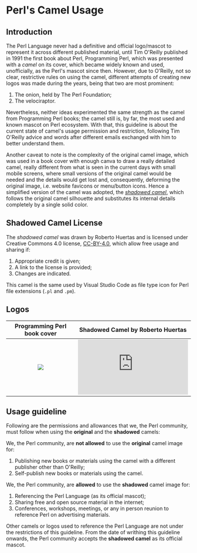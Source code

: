 # Perl's Camel Usage

## Introduction

The Perl Language never had a definitive and official logo/mascot to represent it across different published material,
until Tim O'Reilly published in 1991 the first book about Perl, Programming Perl, which was presented with a *camel*
on its cover, which became widely known and used, unofficially, as the Perl's mascot since then. However, due to
O'Reilly, not so clear, restrictive rules on using the camel, different attempts of creating new logos was made during
the years, being that two are most prominent:

1. The onion, held by The Perl Foundation;
2. The velociraptor.

Nevertheless, neither ideas experimented the same strength as the camel from Programming Perl books; the camel still
is, by far, the most used and known mascot on Perl ecosystem. With that, this guideline is about the current state of
camel's usage permission and restriction, following Tim O'Reilly advice and words after different emails exchanged
with him to better understand them.

Another caveat to note is the complexity of the original camel image, which was used in a book cover with enough canva
to draw a really detailed camel, really different from what is seen in the current days with small mobile screens,
where small versions of the original camel would be needed and the details would get lost and, consequently, deforming
the original image, i.e. website favicons or menu/button icons. Hence a simplified version of the camel was adopted,
the [_shadowed camel_](https://icon-icons.com/icon/file-type-perl/130272), which follows the original camel silhouette
and substitutes its internal details completely by a single solid color.

## Shadowed Camel License

The _shadowed camel_ was drawn by Roberto Huertas and is licensed under Creative Commons 4.0 license,
[CC-BY-4.0](https://creativecommons.org/licenses/by/4.0/), which allow free usage and sharing if:

1. Appropriate credit is given;
2. A link to the license is provided;
3. Changes are indicated.

This camel is the same used by Visual Studio Code as file type icon for Perl file extensions (`.pl` and `.pm`).

## Logos

Programming Perl book cover | Shadowed Camel by Roberto Huertas
:--------------------------:|:--------------------------:
![](https://learning.oreilly.com/library/cover/9781449321451/250w/) | ![](https://icon-icons.com/downloadimage.php?id=130272&root=2107/PNG/256/&file=file_type_perl_icon_130272.png)

## Usage guideline

Following are the permissions and allowances that we, the Perl community, must follow when using the **original** and
the **shadowed** camels:

We, the Perl community, are **not allowed** to use the **original** camel image for:

1. Publishing new books or materials using the camel with a different publisher other than O'Reilly;
2. Self-publish new books or materials using the camel.

We, the Perl community, are **allowed** to use the **shadowed** camel image for:

1. Referencing the Perl Language (as its official mascot);
2. Sharing free and open source material in the internet;
3. Conferences, workshops, meetings, or any in person reunion to reference Perl on advertising materials.

Other camels or logos used to reference the Perl Language are not under the restrictions of this guideline.
From the date of writhing this guideline onwards, the Perl community accepts the **shadowed camel** as its official
mascot.
